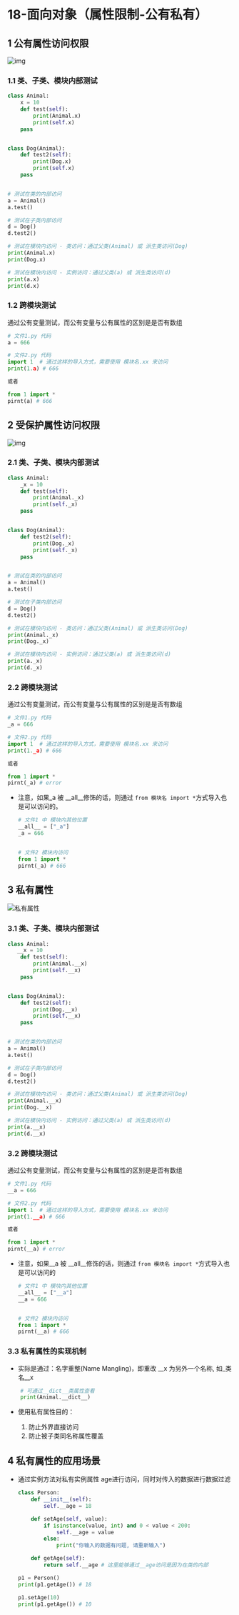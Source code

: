 # 18-面向对象（属性限制-公有私有）

## 1 公有属性访问权限

![img](./res/公有属性访问权限.webp)

### 1.1 类、子类、模块内部测试

```python
class Animal:
    x = 10
    def test(self):
        print(Animal.x)
        print(self.x)
    pass


class Dog(Animal):
    def test2(self):
        print(Dog.x)
        print(self.x)
    pass


# 测试在类的内部访问
a = Animal()
a.test()

# 测试在子类内部访问
d = Dog()
d.test2()

# 测试在模块内访问 - 类访问：通过父类(Animal) 或 派生类访问(Dog)
print(Animal.x)
print(Dog.x)

# 测试在模块内访问 - 实例访问：通过父类(a) 或 派生类访问(d)
print(a.x)
print(d.x)
```

### 1.2 跨模块测试

 通过公有变量测试，而公有变量与公有属性的区别是是否有数组

```python
# 文件1.py 代码
a = 666

# 文件2.py 代码
import 1  # 通过这样的导入方式，需要使用 模块名.xx 来访问
print(1.a) # 666

或者

from 1 import *
pirnt(a) # 666
```

## 2 受保护属性访问权限

![img](./res/受保护属性访问权限.webp)

### 2.1 类、子类、模块内部测试

```python
class Animal:
    _x = 10
    def test(self):
        print(Animal._x)
        print(self._x)
    pass


class Dog(Animal):
    def test2(self):
        print(Dog._x)
        print(self._x)
    pass


# 测试在类的内部访问
a = Animal()
a.test()

# 测试在子类内部访问
d = Dog()
d.test2()

# 测试在模块内访问 - 类访问：通过父类(Animal) 或 派生类访问(Dog)
print(Animal._x)
print(Dog._x)

# 测试在模块内访问 - 实例访问：通过父类(a) 或 派生类访问(d)
print(a._x)
print(d._x)
```

### 2.2 跨模块测试

 通过公有变量测试，而公有变量与公有属性的区别是是否有数组

```python
# 文件1.py 代码
_a = 666

# 文件2.py 代码
import 1  # 通过这样的导入方式，需要使用 模块名.xx 来访问
print(1._a) # 666

或者

from 1 import *
pirnt(_a) # error
```

- 注意，如果_a 被 __all__修饰的话，则通过 `from 模块名 import *`方式导入也是可以访问的。

  ```python
  # 文件1 中 模块内其他位置
  __all__ = ["_a"]
  _a = 666
  
  
  # 文件2 模块内访问
  from 1 import *
  pirnt(_a) # 666
  ```

## 3 私有属性

![私有属性](./res/私有属性.png)

### 3.1 类、子类、模块内部测试

```python
class Animal:
   __x = 10
    def test(self):
        print(Animal.__x)
        print(self.__x)
    pass


class Dog(Animal):
    def test2(self):
        print(Dog.__x)
        print(self.__x)
    pass


# 测试在类的内部访问
a = Animal()
a.test()

# 测试在子类内部访问
d = Dog()
d.test2()

# 测试在模块内访问 - 类访问：通过父类(Animal) 或 派生类访问(Dog)
print(Animal.__x)
print(Dog.__x)

# 测试在模块内访问 - 实例访问：通过父类(a) 或 派生类访问(d)
print(a.__x)
print(d.__x)
```

### 3.2 跨模块测试

通过公有变量测试，而公有变量与公有属性的区别是是否有数组

```python
# 文件1.py 代码
__a = 666

# 文件2.py 代码
import 1  # 通过这样的导入方式，需要使用 模块名.xx 来访问
print(1.__a) # 666

或者

from 1 import *
pirnt(__a) # error
```

- 注意，如果__a 被 __all__修饰的话，则通过 `from 模块名 import *`方式导入也是可以访问的

  ```python
  # 文件1 中 模块内其他位置
  __all__ = ["__a"]
  __a = 666
  
  
  # 文件2 模块内访问
  from 1 import *
  pirnt(__a) # 666
  ```

### 3.3 私有属性的实现机制

  - 实际是通过：名字重整(Name Mangling)，即重改 __x 为另外一个名称, 如_类名__x
    
```python
    # 可通过__dict__类属性查看
    print(Animal.__dict__)
```

- 使用私有属性目的：

  1. 防止外界直接访问
  2. 防止被子类同名称属性覆盖

## 4 私有属性的应用场景

- 通过实例方法对私有实例属性 age进行访问，同时对传入的数据进行数据过滤

  ```python
  class Person:
      def __init__(self):
          self.__age = 18
  
      def setAge(self, value):
          if isinstance(value, int) and 0 < value < 200:
              self.__age = value
          else:
              print("你输入的数据有问题, 请重新输入")
  
      def getAge(self):
          return self.__age # 这里能够通过__age访问是因为在类的内部
  
  p1 = Person()
  print(p1.getAge()) # 18
  
  p1.setAge(10)
  print(p1.getAge()) # 10
  ```